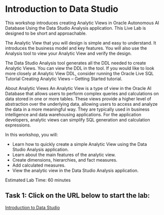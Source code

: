# Introduction to Data Studio

This workshop introduces creating Analytic Views in Oracle Autonomous AI Database Using the Data Studio Analysis application. This Live Lab is designed to be short and approachable.

The Analytic View that you will design is simple and easy to understand. It introduces the business model and key features. You will also use the Analysis tool to view your Analytic View and verify the design.

The Data Studio Analysis tool generates all the DDL needed to create Analytic Views. You can view the DDL in the tool. If you would like to look more closely at Analytic View DDL, consider running the Oracle Live SQL Tutorial Creating Analytic Views – Getting Started tutorial.

About Analytic Views
An Analytic View is a type of view in the Oracle AI Database that allows users to perform complex queries and calculations on data stored in one or more tables. These views provide a higher level of abstraction over the underlying data, allowing users to access and analyze the data in a more meaningful way. They are typically used in business intelligence and data warehousing applications. For the application developers, analytic views can simplify SQL generation and calculation expressions.

In this workshop, you will:

- Learn how to quickly create a simple Analytic View using the Data Studio Analysis application.
- Learn about the main features of the analytic view.
- Create dimensions, hierarchies, and fact measures.
- Add calculated measures.
- View the analytic view in the Data Studio Analysis application.

Estimated Lab Time: 60 minutes

## Task 1: Click on the URL below to start the lab:
[Introduction to Data Studio](https://livelabs.oracle.com/pls/apex/r/dbpm/livelabs/view-workshop?wid=3594)